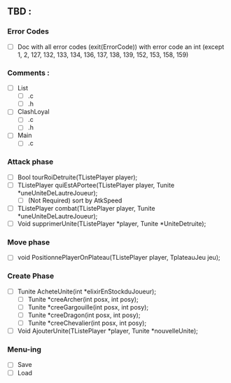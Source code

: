 ## TBD :

### Error Codes
 - [ ] Doc with all error codes (exit(ErrorCode)) with error code an int (except 1, 2, 127, 132, 133, 134, 136, 137, 138, 139, 152, 153, 158, 159)

### Comments : 
 - [ ] List
   - [ ] .c
   - [ ] .h
 - [ ] ClashLoyal
   - [ ] .c
   - [ ] .h
 - [ ] Main
   - [ ] .c

### Attack phase
 - [ ] Bool tourRoiDetruite(TListePlayer player);
 - [ ] TListePlayer quiEstAPortee(TListePlayer player, Tunite *uneUniteDeLautreJoueur);
   - [ ] (Not Required) sort by AtkSpeed
 - [ ] TListePlayer combat(TListePlayer player, Tunite *uneUniteDeLautreJoueur);
 - [ ] Void supprimerUnite(TListePlayer *player, Tunite *UniteDetruite);

### Move phase
 - [ ] void PositionnePlayerOnPlateau(TListePlayer player, TplateauJeu jeu);

### Create Phase
 - [ ] Tunite AcheteUnite(int *elixirEnStockduJoueur);
   - [ ] Tunite *creeArcher(int posx, int posy);
   - [ ] Tunite *creeGargouille(int posx, int posy);
   - [ ] Tunite *creeDragon(int posx, int posy);
   - [ ] Tunite *creeChevalier(int posx, int posy);
 - [ ] Void AjouterUnite(TListePlayer *player, Tunite *nouvelleUnite);

### Menu-ing
 - [ ] Save
 - [ ] Load
